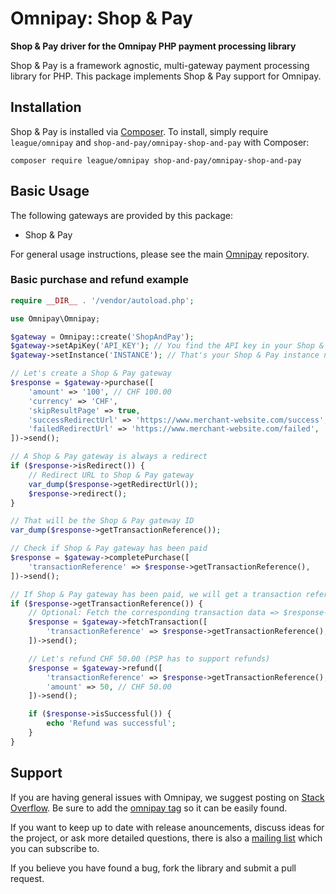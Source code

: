 # Omnipay: Shop & Pay

**Shop & Pay driver for the Omnipay PHP payment processing library**

Shop & Pay is a framework agnostic, multi-gateway payment processing library for PHP.
This package implements Shop & Pay support for Omnipay.

## Installation

Shop & Pay is installed via [Composer](http://getcomposer.org/). To install, simply require `league/omnipay` and `shop-and-pay/omnipay-shop-and-pay` with Composer:

```
composer require league/omnipay shop-and-pay/omnipay-shop-and-pay
```


## Basic Usage

The following gateways are provided by this package:

* Shop & Pay

For general usage instructions, please see the main [Omnipay](https://github.com/thephpleague/omnipay)
repository.

### Basic purchase and refund example

```php
require __DIR__ . '/vendor/autoload.php';

use Omnipay\Omnipay;

$gateway = Omnipay::create('ShopAndPay');
$gateway->setApiKey('API_KEY'); // You find the API key in your Shop & Pay merchant backend
$gateway->setInstance('INSTANCE'); // That's your Shop & Pay instance name (INSTANCE.shop-and-pay.com)

// Let's create a Shop & Pay gateway
$response = $gateway->purchase([
    'amount' => '100', // CHF 100.00
    'currency' => 'CHF',
    'skipResultPage' => true,
    'successRedirectUrl' => 'https://www.merchant-website.com/success',
    'failedRedirectUrl' => 'https://www.merchant-website.com/failed',
])->send();

// A Shop & Pay gateway is always a redirect
if ($response->isRedirect()) {
    // Redirect URL to Shop & Pay gateway
    var_dump($response->getRedirectUrl());
    $response->redirect();
}

// That will be the Shop & Pay gateway ID
var_dump($response->getTransactionReference());

// Check if Shop & Pay gateway has been paid
$response = $gateway->completePurchase([
    'transactionReference' => $response->getTransactionReference(),
])->send();

// If Shop & Pay gateway has been paid, we will get a transaction reference (Shop & Pay transaction ID)
if ($response->getTransactionReference()) {
    // Optional: Fetch the corresponding transaction data => $response->getData()
    $response = $gateway->fetchTransaction([
        'transactionReference' => $response->getTransactionReference(),
    ])->send();

    // Let's refund CHF 50.00 (PSP has to support refunds)
    $response = $gateway->refund([
        'transactionReference' => $response->getTransactionReference(), // That's the Shop & Pay transaction ID as well
        'amount' => 50, // CHF 50.00
    ])->send();

    if ($response->isSuccessful()) {
        echo 'Refund was successful';
    }
}
```

## Support

If you are having general issues with Omnipay, we suggest posting on
[Stack Overflow](http://stackoverflow.com/). Be sure to add the
[omnipay tag](http://stackoverflow.com/questions/tagged/omnipay) so it can be easily found.

If you want to keep up to date with release anouncements, discuss ideas for the project,
or ask more detailed questions, there is also a [mailing list](https://groups.google.com/forum/#!forum/omnipay) which
you can subscribe to.

If you believe you have found a bug, fork the library and submit a pull request.
